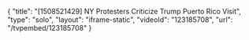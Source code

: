 {
    "title": "[1508521429] NY Protesters Criticize Trump Puerto Rico Visit",
    "type": "solo",
    "layout": "iframe-static",
    "videoId": "123185708",
    "url": "\/tvpembed\/123185708"
}